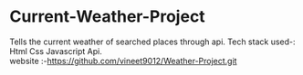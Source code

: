 
# Current-Weather-Project
Tells the current weather of searched places through api.
Tech stack used-: Html Css Javascript Api.    
website :-https://github.com/vineet9012/Weather-Project.git

<!---
vineet9012/vineet9012 is a ✨ special ✨ repository because its `README.md` (this file) appears on your GitHub profile.
You can click the Preview link to take a look at your changes.
--->
